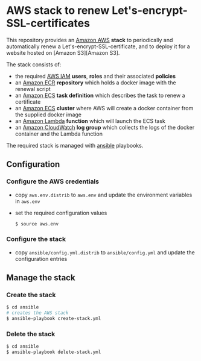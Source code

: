 # AWS stack to renew Let's-encrypt-SSL-certificates

This repository provides an [Amazon AWS][Amazon AWS] **stack** to periodically and automatically renew a Let's-encrypt-SSL-certificate, and to deploy it for a website hosted on [Amazon S3][Amazon S3].

The stack consists of:

  * the required [AWS IAM][AWS IAM] **users**, **roles** and their associated **policies**
  * an [Amazon ECR][Amazon ECR] **repository** which holds a docker image with the renewal script
  * an [Amazon ECS][Amazon ECS] **task definition** which describes the task to renew a certificate
  * an [Amazon ECS][Amazon ECS] **cluster** where AWS will create a docker container from the supplied docker image
  * an [Amazon Lambda][Amazon Lambda] **function**  which will launch the ECS task
  * an [Amazon CloudWatch][Amazon CloudWatch] **log group** which collects the logs of the docker container and the Lambda function

The required stack is managed with [ansible](https://www.ansible.com/) playbooks.

## Configuration

### Configure the AWS credentials

  * copy `aws.env.distrib` to `aws.env` and update the environment variables in `aws.env`
  * set the required configuration values

    ```bash
    $ source aws.env
    ```

### Configure the stack

  * copy `ansible/config.yml.distrib` to `ansible/config.yml` and update the configuration entries


## Manage the stack

### Create the stack

  ```bash
  $ cd ansible
  # creates the AWS stack 
  $ ansible-playbook create-stack.yml
  ```

### Delete the stack

  ```bash
  $ cd ansible
  $ ansible-playbook delete-stack.yml
  ```

[Amazon AWS]: https://aws.amazon.com
[Amazon ECS]: https://aws.amazon.com/ecs/
[Amazon ECR]: https://aws.amazon.com/ecr/
[AWS IAM]: https://aws.amazon.com/iam/
[Amazon CloudFormation]: https://aws.amazon.com/cloudformation/
[Amazon Lambda]: https://aws.amazon.com/lambda/
[Amazon CloudWatch]: https://aws.amazon.com/cloudwatch/
[Amazon CloudFormation]: https://aws.amazon.com/cloudformation/
[AWS CLI]: https://aws.amazon.com/cli/
[Amazon VPC]: https://aws.amazon.com/vpc/
[AmazonS3]: https://aws.amazon.com/s3/